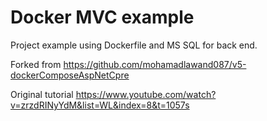 # Docker MVC example

Project example using Dockerfile and MS SQL for back end. 

Forked from https://github.com/mohamadlawand087/v5-dockerComposeAspNetCpre

Original tutorial https://www.youtube.com/watch?v=zrzdRINyYdM&list=WL&index=8&t=1057s
